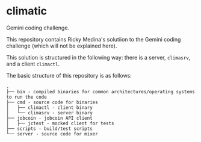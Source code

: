 # climatic
Gemini coding challenge.

This repository contains Ricky Medina's solutiion to the Gemini coding challenge
(which will not be explained here).

This solution is structured in the following way: there is a server, `climasrv`,
and a client `climactl`. 

The basic structure of this repository is as follows:
```
.
├── bin - compiled binaries for common architectures/operating systems to run the code
├── cmd - source code for binaries
│   ├── climactl - client binary
│   └── climasrv - server binary
├── jobcoin - jobcoin API client
│   ├── jctest - mocked client for tests
├── scripts - build/test scripts
└── server - source code for mixer
```

